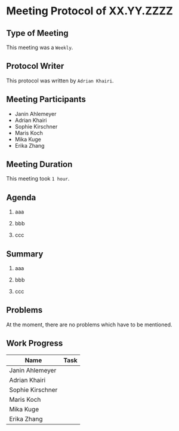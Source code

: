 <!-- fill in date-->
# Meeting  Protocol  of  XX.YY.ZZZZ

## Type of Meeting
<!-- fill in "Weekly", "Team Code Meeting" or "Team Documentation Meeting"-->
This meeting was a ```Weekly```.

## Protocol Writer
<!-- fill in "Erika Zhang" or "Adrian Khairi"-->
This protocol was written by ```Adrian Khairi```.

## Meeting Participants

* Janin Ahlemeyer
* Adrian Khairi
* Sophie Kirschner
* Maris Koch
* Mika Kuge
* Erika Zhang

## Meeting Duration
<!-- fill in time, if it isn't a Weekly- in hours-->
This meeting took ```1 hour```.

## Agenda
<!-- please use iterating numbers-->

1. aaa

2. bbb
  
3. ccc

## Summary
<!-- please use iterating numbers-->

1. aaa

2. bbb
  
3. ccc

## Problems
<!-- fill out if something happened, otherwise just let the preview sentence stay there-->

At the moment, there are no problems which have to be mentioned.

## Work Progress
<!-- please fill out the tasks-->

|Name            |Task                         |
|----------------|-----------------------------|
|Janin Ahlemeyer |                             |
|Adrian Khairi   |                             |
|Sophie Kirschner|                             |
|Maris Koch      |                             |
|Mika Kuge       |                             |
|Erika Zhang     |                             |
